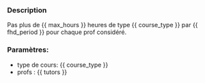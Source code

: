 ### Description
Pas plus de {{ max_hours }} heures de type {{ course_type }} par {{ fhd_period }} pour 
chaque prof considéré.

### Paramètres:
- type de cours: {{ course_type }}
- profs : {{ tutors }}